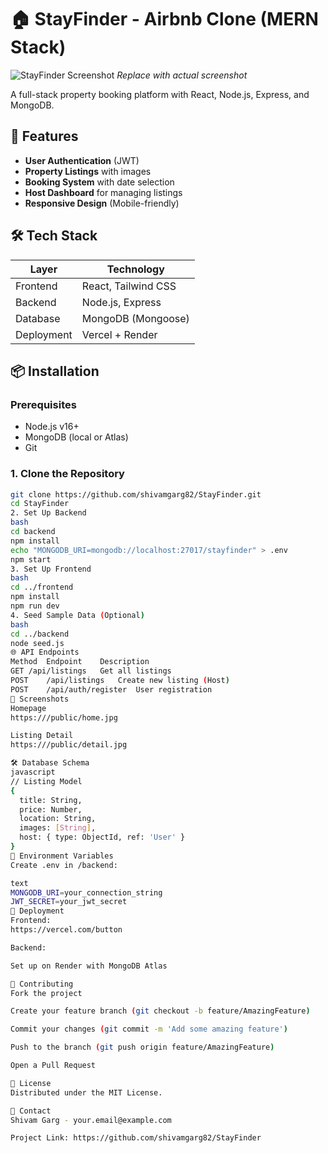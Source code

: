 # 🏠 StayFinder - Airbnb Clone (MERN Stack)

![StayFinder Screenshot](/public/screenshot.jpg) *Replace with actual screenshot*

A full-stack property booking platform with React, Node.js, Express, and MongoDB.

## 🚀 Features

- **User Authentication** (JWT)
- **Property Listings** with images
- **Booking System** with date selection
- **Host Dashboard** for managing listings
- **Responsive Design** (Mobile-friendly)

## 🛠️ Tech Stack

| Layer        | Technology           |
|--------------|----------------------|
| Frontend     | React, Tailwind CSS  |
| Backend      | Node.js, Express     |
| Database     | MongoDB (Mongoose)   |
| Deployment   | Vercel + Render      |

## 📦 Installation

### Prerequisites
- Node.js v16+
- MongoDB (local or Atlas)
- Git

### 1. Clone the Repository
```bash
git clone https://github.com/shivamgarg82/StayFinder.git
cd StayFinder
2. Set Up Backend
bash
cd backend
npm install
echo "MONGODB_URI=mongodb://localhost:27017/stayfinder" > .env
npm start
3. Set Up Frontend
bash
cd ../frontend
npm install
npm run dev
4. Seed Sample Data (Optional)
bash
cd ../backend
node seed.js
🌐 API Endpoints
Method	Endpoint	Description
GET	/api/listings	Get all listings
POST	/api/listings	Create new listing (Host)
POST	/api/auth/register	User registration
📸 Screenshots
Homepage
https:///public/home.jpg

Listing Detail
https:///public/detail.jpg

🛠️ Database Schema
javascript
// Listing Model
{
  title: String,
  price: Number,
  location: String,
  images: [String],
  host: { type: ObjectId, ref: 'User' }
}
🔧 Environment Variables
Create .env in /backend:

text
MONGODB_URI=your_connection_string
JWT_SECRET=your_jwt_secret
🚀 Deployment
Frontend:
https://vercel.com/button

Backend:

Set up on Render with MongoDB Atlas

🤝 Contributing
Fork the project

Create your feature branch (git checkout -b feature/AmazingFeature)

Commit your changes (git commit -m 'Add some amazing feature')

Push to the branch (git push origin feature/AmazingFeature)

Open a Pull Request

📜 License
Distributed under the MIT License.

📧 Contact
Shivam Garg - your.email@example.com

Project Link: https://github.com/shivamgarg82/StayFinder
